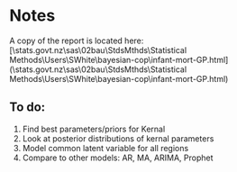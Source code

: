 # Notes  

A copy of the report is located here:  
[\\stats.govt.nz\sas\02bau\StdsMthds\Statistical Methods\Users\SWhite\bayesian-cop\infant-mort-GP.html](\\stats.govt.nz\sas\02bau\StdsMthds\Statistical Methods\Users\SWhite\bayesian-cop\infant-mort-GP.html)

## To do:
1. Find best parameters/priors for Kernal
2. Look at posterior distributions of kernal parameters
2. Model common latent variable for all regions
3. Compare to other models: AR, MA, ARIMA, Prophet

